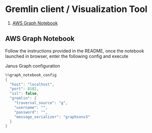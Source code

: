 # Gremlin client / Visualization Tool

1. [AWS Graph Notebook](https://github.com/aws/graph-notebook)

## AWS Graph Notebook

Follow the instructions provided in the README, once the notebook launched in browser, enter the following config and execute

Janus Graph configuration

```groovy
%%graph_notebook_config
{
  "host": "localhost",
  "port": 8182,
  "ssl": false,
  "gremlin": {
    "traversal_source": "g",
    "username": "",
    "password": "",
    "message_serializer": "graphsonv3"
  }
}
```
